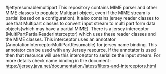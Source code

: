 #jettyresumablemultipart
This repository contains MIME parser and other MIME classes to populate Multipart object, even if the MIME stream is partial (based on a configuration).
It also contains jersey reader classes to use that Multipart classes to convert input stream to multi part form data objects(which may have a partial MIME). There is a jersey interceptor (MultiPartPartialReaderInterceptor) which uses these reader classes and the MIME classes. This interceptor uses an annotator (AnnotationInterceptorMultiPartResumable) for jersey name binding. This annotator can be used with any Jersey resource. If the annotator is used then that resource will use this interceptor to serialize the input stream. For more details check name binding in the document : https://jersey.java.net/documentation/latest/filters-and-interceptors.html
